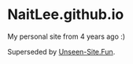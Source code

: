 # NaitLee.github.io

My personal site from 4 years ago :)

Superseded by [Unseen-Site.Fun](https://unseen-site.fun/).
